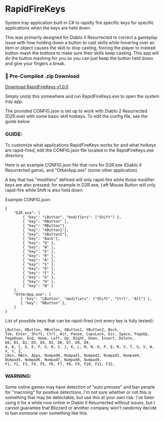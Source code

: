 # RapidFireKeys
System tray application built in C# to rapidly fire specific keys for specific applications when the keys are held down.

This was primarily designed for Diablo II Resurrected to correct a gameplay issue with how holding down a button to cast skills while hovering over an item or object causes the skill to stop casting, forcing the player to instead button-mash the buttons to make sure their skills keep casting. This app will do the button mashing for you so you can just keep the button held down and give your fingers a break.

### 🔽 Pre-Compiled .zip Download

[Download RapidFireKeys v1.0.0](https://github.com/levinium/RapidFireKeys/releases/download/v1.0.0/RapidFireKeys.zip)

Simply unzip this somewhere and run RapidFireKeys.exe to open the system tray app.

The provided CONFIG.json is set up to work with Diablo 2 Resurrected (D2R.exe) with some basic skill hotkeys. To edit the config file, see the guide below

### GUIDE:

To customize what applications RapidFireKeys works for and what hotkeys are rapid-fired, edit the CONFIG.json file located in the RapidFireKeys.exe directory.

Here is an example CONFIG.json file that runs for D2R.exe (Diablo II Resurrected game), and "OtherApp.exe" (some other application)

A key that has "modifiers" defined will only rapid-fire while those modifier keys are also pressed; for example in D2R.exe, Left Mouse Button will only rapid-fire while Shift is also held down.

Example CONFIG.json:
```
{
    "D2R.exe": [
        { "key": "LButton", "modifiers": ["Shift"] },
        { "key": "RButton" },
        { "key": "MButton"},
        { "key": "XButton1"},
        { "key": "XButton2"},
        { "key": "Back"},
        { "key": "Q" },
        { "key": "W" },
        { "key": "E" },
        { "key": "R" },
        { "key": "A" },
        { "key": "S" },
        { "key": "D" },
        { "key": "F" },
        { "key": "G" },
        { "key": "H" },
        { "key": "B" }
    ],
    "OtherApp.exe": [
       { "key": "LButton", "modifiers": ["Shift", "Ctrl", "Alt"] },
       { "key": "RButton" },
    ]
}
```


List of possible keys that can be rapid-fired (not every key is fully tested):
```
LButton, RButton, MButton, XButton1, XButton2, Back,
Tab, Enter, Shift, Ctrl, Alt, Pause, CapsLock, Esc, Space, PageUp, PageDown, End, Home, Left, Up, Right, Down, Insert, Delete,
D0, D1, D2, D3, D4, D5, D6, D7, D8, D9,
A, B, C, D, E, F, G, H, I, J, K, L, M, N, O, P, Q, R, S, T, U, V, W, X, Y, Z,
LWin, RWin, Apps, Numpad0, Numpad1, Numpad2, Numpad3, Numpad4, Numpad5, Numpad6, Numpad7, Numpad8, Numpad9,
F1, F2, F3, F4, F5, F6, F7, F8, F9, F10, F11, F12,
```

### WARNING:
Some online games may have detection of "auto presses" and ban people for "macroing" for positive detections. I'm not sure whether or not this is something that may be detectable, but use this at your own risk. I've been using it for a while now online in Diablo II Resurrected without issues, but I cannot guarantee that Blizzard or another company won't randomly decide to ban someone over something like this.
